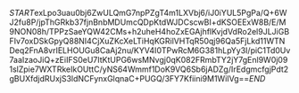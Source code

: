 $START$exLpo3uau0bj6ZwULQmG7npPZgT4m1LXVbj6/iJ0iYUL5PgPa/Q+6WJ2fu8P/jpThGRkb37fjnBnbMDUmcQDpKtdWJDCscwBI+dKSOEExW8B/E/M9NON08h/TPPzSaeYQW42CMs+h2uheH4hoZxEGAjhflKvjdVdRo2el9JLJiGBFIv7oxDSkGpyQ88NI4CjXuZKcXeLTiHqKGRilVHTqR50qj96Qa5FjLkd11WTNDeq2FnA8vrIELHOUGu8CaAj2nu/KYV4I0TPwRcM6G381hLpYy3I/piC1Td0Uv7aaIzaoJiQ+zEiIFS0eU7ItKtUPG6wsMNvgj0qK082FRmbTY2jY7gEnl9W0j091slZpie7WXTRkeIkOUttC/yNS64Wmmf1DoK9VQ6Sb6jADZg/IrEdgmcfgjPdt2gBUXfdjdRUxjS3ldNCFynxGlqnaC+PUGQ/3FY7Kfiini9M1WiIVg==$END$
